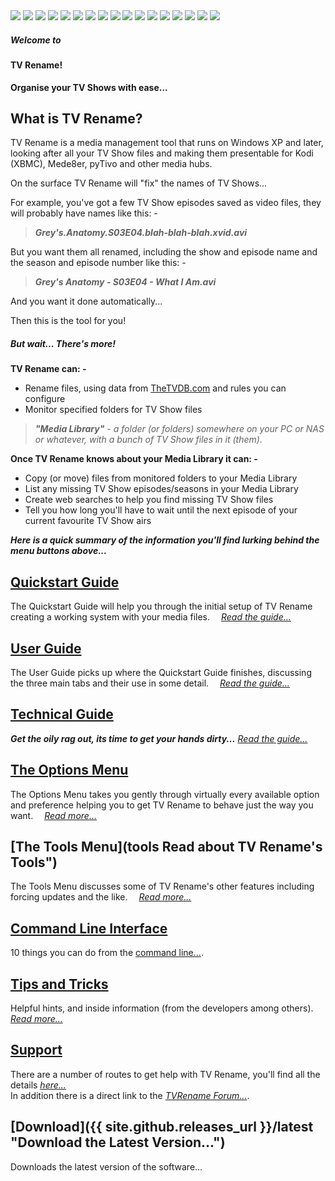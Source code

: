 <script>
	$(function(){
		$('.fade > :gt(0)').hide();
		setInterval(function(){
			$('.fade > :first-child').fadeOut().next().fadeIn().end().appendTo('.fade');
		}, 2500);
	});
</script>

<div class="fade">
	<img src="images/slides/001.png">
	<img src="images/slides/002.png">
	<img src="images/slides/003.png">
	<img src="images/slides/004.png">
	<img src="images/slides/005.png">
	<img src="images/slides/006.png">
	<img src="images/slides/007.png">
	<img src="images/slides/008.png">
	<img src="images/slides/009.png">
	<img src="images/slides/010.png">
	<img src="images/slides/011.png">
	<img src="images/slides/012.png">
	<img src="images/slides/013.png">
	<img src="images/slides/014.png">
	<img src="images/slides/015.png">
	<img src="images/slides/016.png">
	<img src="images/slides/017.png">
</div>

##### Welcome to 
#### TV&nbsp;Rename!
**Organise your TV Shows with ease...**

## What is TV Rename?
TV Rename is a media management tool that runs on Windows XP and later, looking after all your TV Show files and making them presentable for Kodi (XBMC), Mede8er, pyTivo and other media hubs.

On the surface TV Rename will "fix" the names of TV Shows...

For example, you've got a few TV Show episodes saved as video files, they will probably have names like this: -

> ***Grey's.Anatomy.S03E04.blah-blah-blah.xvid.avi***

But you want them all renamed, including the show and episode name and the season and episode number like this: -

> ***Grey's Anatomy - S03E04 - What I Am.avi***

And you want it done automatically...

Then this is the tool for you!

##### But wait... There's more!
**TV Rename can: -**
* Rename files, using data from [TheTVDB.com](http://thetvdb.com "Visit TheTVDB.com") and rules you can configure
* Monitor specified folders for TV Show files

> ***"Media Library"*** - *a folder (or folders) somewhere on your PC or NAS or whatever, with a bunch of TV Show files in it (them).*

**Once TV Rename knows about your Media Library it can: -**
* Copy (or move) files from monitored folders to your Media Library
* List any missing TV Show episodes/seasons in your Media Library
* Create web searches to help you find missing TV Show files
* Tell you how long you'll have to wait until the next episode of your current favourite TV Show airs

***Here is a quick summary of the information you'll find lurking behind the menu buttons above...***

## [Quickstart Guide](quickstart "Read The Quickstart Guide")
The Quickstart Guide will help you through the initial setup of TV Rename creating a working system with your media files.&emsp; *[Read the guide...](quickstart "Read The Quickstart Guide")*

## [User Guide](userguide "Read The User Guide")
The User Guide picks up where the Quickstart Guide finishes, discussing the three main tabs and their use in some detail.&emsp; *[Read the guide...](userguide "Read The User Guide")*

## [Technical Guide](technical "Read the Technical Guide")
***Get the oily rag out, its time to get your hands dirty...*** *[Read the guide...](technical "Read the guide")*

## [The Options Menu](options "Read about Options and Preferences")
The Options Menu takes you gently through virtually every available option and preference helping you to get TV Rename to behave just the way you want.&emsp; *[Read more...](options "TV Rename's Options and Preferences")* 

## [The Tools Menu](tools Read about TV Rename's Tools")
The Tools Menu discusses some of TV Rename's other features including forcing updates and the like.&emsp; *[Read more...](tools "TV Rename's Tools")* 

## [Command Line Interface](cmd-line "Read about using the CLI")
10 things you can do from the [command line...](cmd-line "Read about using the CLI").

## [Tips and Tricks](tips-tricks "Read Tips 'n' Tricks")
Helpful hints, and inside information (from the developers among others).&emsp; *[Read more...](tips-tricks "Read Tips and Tricks")*

## [Support](support "Read the Support Page")
There are a number of routes to get help with TV Rename, you'll find all the details *[here...](support " Read the Support Page")*<br />
In addition there is a direct link to the *[TVRename Forum...](https://groups.google.com/forum/#!forum/tvrename "Visit the TV Rename Forum")*.

## [Download]({{ site.github.releases_url }}/latest "Download the Latest Version...") 
Downloads the latest version of the software...